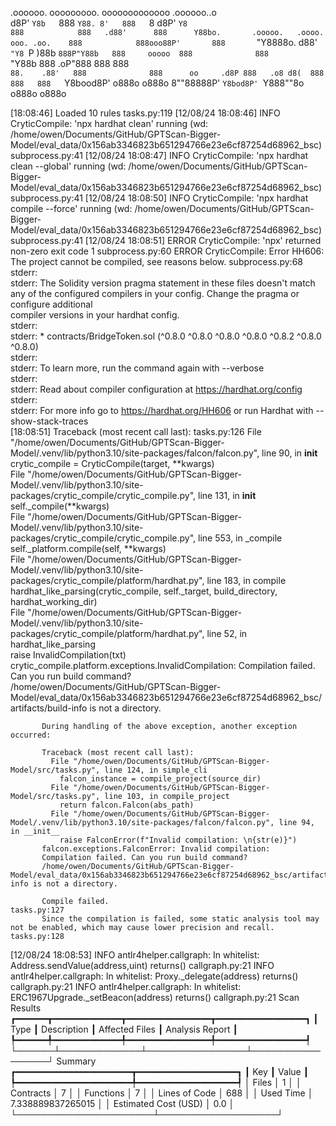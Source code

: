 

  .oooooo.    ooooooooo.   ooooooooooooo  .oooooo..o                                 
 d8P'  `Y8b   `888   `Y88. 8'   888   `8 d8P'    `Y8                                 
888            888   .d88'      888      Y88bo.       .ooooo.   .oooo.   ooo. .oo.   
888            888ooo88P'       888       `"Y8888o.  d88' `"Y8 `P  )88b  `888P"Y88b  
888     ooooo  888              888           `"Y88b 888        .oP"888   888   888  
`88.    .88'   888              888      oo     .d8P 888   .o8 d8(  888   888   888  
 `Y8bood8P'   o888o            o888o     8""88888P'  `Y8bod8P' `Y888""8o o888o o888o                                                        


                                                                   

[18:08:46] Loaded 10 rules                                                                                                                                                                             tasks.py:119
[12/08/24 18:08:46] INFO     CryticCompile: 'npx hardhat clean' running (wd: /home/owen/Documents/GitHub/GPTScan-Bigger-Model/eval_data/0x156ab3346823b651294766e23e6cf87254d68962_bsc)            subprocess.py:41
[12/08/24 18:08:47] INFO     CryticCompile: 'npx hardhat clean --global' running (wd: /home/owen/Documents/GitHub/GPTScan-Bigger-Model/eval_data/0x156ab3346823b651294766e23e6cf87254d68962_bsc)   subprocess.py:41
[12/08/24 18:08:50] INFO     CryticCompile: 'npx hardhat compile --force' running (wd: /home/owen/Documents/GitHub/GPTScan-Bigger-Model/eval_data/0x156ab3346823b651294766e23e6cf87254d68962_bsc)  subprocess.py:41
[12/08/24 18:08:51] ERROR    CryticCompile: 'npx' returned non-zero exit code 1                                                                                                                    subprocess.py:60
                    ERROR    CryticCompile: Error HH606: The project cannot be compiled, see reasons below.                                                                                        subprocess.py:68
                             stderr:                                                                                                                                                                               
                             stderr: The Solidity version pragma statement in these files doesn't match any of the configured compilers in your config. Change the pragma or configure additional                  
                             compiler versions in your hardhat config.                                                                                                                                             
                             stderr:                                                                                                                                                                               
                             stderr:   * contracts/BridgeToken.sol (^0.8.0 ^0.8.0 ^0.8.0 ^0.8.0 ^0.8.2 ^0.8.0 ^0.8.0)                                                                                              
                             stderr:                                                                                                                                                                               
                             stderr: To learn more, run the command again with --verbose                                                                                                                           
                             stderr:                                                                                                                                                                               
                             stderr: Read about compiler configuration at https://hardhat.org/config                                                                                                               
                             stderr:                                                                                                                                                                               
                             stderr: For more info go to https://hardhat.org/HH606 or run Hardhat with --show-stack-traces                                                                                         
[18:08:51] Traceback (most recent call last):                                                                                                                                                          tasks.py:126
             File "/home/owen/Documents/GitHub/GPTScan-Bigger-Model/.venv/lib/python3.10/site-packages/falcon/falcon.py", line 90, in __init__                                                                     
               crytic_compile = CryticCompile(target, **kwargs)                                                                                                                                                    
             File "/home/owen/Documents/GitHub/GPTScan-Bigger-Model/.venv/lib/python3.10/site-packages/crytic_compile/crytic_compile.py", line 131, in __init__                                                    
               self._compile(**kwargs)                                                                                                                                                                             
             File "/home/owen/Documents/GitHub/GPTScan-Bigger-Model/.venv/lib/python3.10/site-packages/crytic_compile/crytic_compile.py", line 553, in _compile                                                    
               self._platform.compile(self, **kwargs)                                                                                                                                                              
             File "/home/owen/Documents/GitHub/GPTScan-Bigger-Model/.venv/lib/python3.10/site-packages/crytic_compile/platform/hardhat.py", line 183, in compile                                                   
               hardhat_like_parsing(crytic_compile, self._target, build_directory, hardhat_working_dir)                                                                                                            
             File "/home/owen/Documents/GitHub/GPTScan-Bigger-Model/.venv/lib/python3.10/site-packages/crytic_compile/platform/hardhat.py", line 52, in hardhat_like_parsing                                       
               raise InvalidCompilation(txt)                                                                                                                                                                       
           crytic_compile.platform.exceptions.InvalidCompilation: Compilation failed. Can you run build command?                                                                                                   
           /home/owen/Documents/GitHub/GPTScan-Bigger-Model/eval_data/0x156ab3346823b651294766e23e6cf87254d68962_bsc/artifacts/build-info is not a directory.                                                      
                                                                                                                                                                                                                   
           During handling of the above exception, another exception occurred:                                                                                                                                     
                                                                                                                                                                                                                   
           Traceback (most recent call last):                                                                                                                                                                      
             File "/home/owen/Documents/GitHub/GPTScan-Bigger-Model/src/tasks.py", line 124, in simple_cli                                                                                                         
               falcon_instance = compile_project(source_dir)                                                                                                                                                       
             File "/home/owen/Documents/GitHub/GPTScan-Bigger-Model/src/tasks.py", line 103, in compile_project                                                                                                    
               return falcon.Falcon(abs_path)                                                                                                                                                                      
             File "/home/owen/Documents/GitHub/GPTScan-Bigger-Model/.venv/lib/python3.10/site-packages/falcon/falcon.py", line 94, in __init__                                                                     
               raise FalconError(f"Invalid compilation: \n{str(e)}")                                                                                                                                               
           falcon.exceptions.FalconError: Invalid compilation:                                                                                                                                                     
           Compilation failed. Can you run build command?                                                                                                                                                          
           /home/owen/Documents/GitHub/GPTScan-Bigger-Model/eval_data/0x156ab3346823b651294766e23e6cf87254d68962_bsc/artifacts/build-info is not a directory.                                                      
                                                                                                                                                                                                                   
           Compile failed.                                                                                                                                                                             tasks.py:127
           Since the compilation is failed, some static analysis tool may not be enabled, which may cause lower precision and recall.                                                                  tasks.py:128
[12/08/24 18:08:53] INFO     antlr4helper.callgraph: In whitelist: Address.sendValue(address,uint) returns()                                                                                        callgraph.py:21
                    INFO     antlr4helper.callgraph: In whitelist: Proxy._delegate(address) returns()                                                                                               callgraph.py:21
                    INFO     antlr4helper.callgraph: In whitelist: ERC1967Upgrade._setBeacon(address) returns()                                                                                     callgraph.py:21
                      Scan Results                       
┏━━━━━━┳━━━━━━━━━━━━━┳━━━━━━━━━━━━━━━━┳━━━━━━━━━━━━━━━━━┓
┃ Type ┃ Description ┃ Affected Files ┃ Analysis Report ┃
┡━━━━━━╇━━━━━━━━━━━━━╇━━━━━━━━━━━━━━━━╇━━━━━━━━━━━━━━━━━┩
└──────┴─────────────┴────────────────┴─────────────────┘
                  Summary                   
┏━━━━━━━━━━━━━━━━━━━━━━┳━━━━━━━━━━━━━━━━━━━┓
┃ Key                  ┃ Value             ┃
┡━━━━━━━━━━━━━━━━━━━━━━╇━━━━━━━━━━━━━━━━━━━┩
│ Files                │ 1                 │
│ Contracts            │ 7                 │
│ Functions            │ 7                 │
│ Lines of Code        │ 688               │
│ Used Time            │ 7.338889837265015 │
│ Estimated Cost (USD) │ 0.0               │
└──────────────────────┴───────────────────┘
